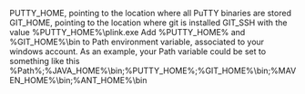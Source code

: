 PUTTY_HOME, pointing to the location where all PuTTY binaries are stored
GIT_HOME, pointing to the location where git is installed
GIT_SSH with the value %PUTTY_HOME%\plink.exe
Add %PUTTY_HOME% and %GIT_HOME%\bin to Path environment variable, associated to your windows account. As an example, 
your Path variable could be set to something like this %Path%;%JAVA_HOME%\bin;%PUTTY_HOME%;%GIT_HOME%\bin;%MAVEN_HOME%\bin;%ANT_HOME%\bin
